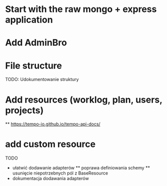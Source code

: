 # Start with the raw mongo + express application
# Add AdminBro
# File structure

TODO:
Udokumentowanie struktury

# Add resources (worklog, plan, users, projects)
** https://tempo-io.github.io/tempo-api-docs/

# add custom resource

TODO
* ułatwić dodawanie adapterów
** poprawa definiowania schemy
** usunięcie niepotrzebnych pól z BaseResource
* dokumentacja dodawania adapterów